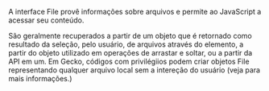 A interface File provê informações sobre arquivos e permite ao JavaScript  a acessar seu conteúdo.

São geralmente recuperados a partir de um objeto  que é retornado como resultado da seleção, pelo usuário, de arquivos através do elemento, a partir do objeto utilizado em operações de arrastar e soltar, ou a partir da API em um. Em Gecko, códigos com privilégiios podem criar objetos File representando qualquer arquivo local sem a intereção do usuário (veja para mais informações.)